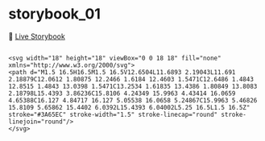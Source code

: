 # storybook_01

🚀 [Live Storybook](https://6346c29f12cb3212588eb719-kysdmcdpcq.chromatic.com/?path=/story/card01--regular)

```

<svg width="18" height="18" viewBox="0 0 18 18" fill="none" xmlns="http://www.w3.org/2000/svg">
<path d="M1.5 16.5H16.5M1.5 16.5V12.6504L11.6893 2.19043L11.691 2.18879C12.0612 1.80875 12.2466 1.6184 12.4603 1.5471C12.6486 1.4843 12.8515 1.4843 13.0398 1.5471C13.2534 1.61835 13.4386 1.80849 13.8083 2.18798L15.4393 3.86236C15.8106 4.24349 15.9963 4.43414 16.0659 4.65388C16.127 4.84717 16.127 5.05538 16.0658 5.24867C15.9963 5.46826 15.8109 5.65862 15.4402 6.0392L15.4393 6.04002L5.25 16.5L1.5 16.5Z" stroke="#3A65EC" stroke-width="1.5" stroke-linecap="round" stroke-linejoin="round"/>
</svg>


```
